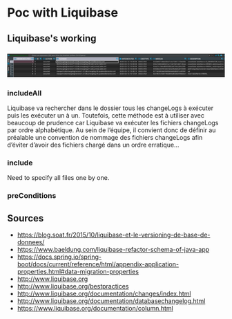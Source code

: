 # Poc with Liquibase

## Liquibase's working

### ![Insert](image/Insert.png)

### includeAll

Liquibase va rechercher dans le dossier tous les changeLogs à exécuter puis les exécuter un à un. 
Toutefois, cette méthode est à utiliser avec beaucoup de prudence car Liquibase va exécuter les fichiers changeLogs par ordre alphabétique. 
Au sein de l’équipe, il convient donc de définir au préalable une convention de nommage des fichiers changeLogs afin d’éviter d’avoir des fichiers chargé dans un ordre erratique…

### include
Need to specify all files one by one.

### preConditions

## Sources
- https://blog.soat.fr/2015/10/liquibase-et-le-versioning-de-base-de-donnees/
- https://www.baeldung.com/liquibase-refactor-schema-of-java-app
- https://docs.spring.io/spring-boot/docs/current/reference/html/appendix-application-properties.html#data-migration-properties
- http://www.liquibase.org
- http://www.liquibase.org/bestpractices
- http://www.liquibase.org/documentation/changes/index.html
- http://www.liquibase.org/documentation/databasechangelog.html
- https://www.liquibase.org/documentation/column.html